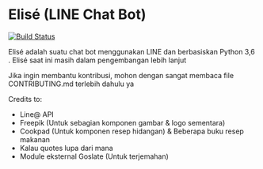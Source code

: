 # Elisé (LINE Chat Bot) #

[![Build Status](https://api.travis-ci.org/Diptags/Elise-LineChatBot.svg?branch=master)](https://travis-ci.org/Diptags/Elise-LineChatBot/)

Elisé adalah suatu chat bot menggunakan LINE dan berbasiskan Python 3,6 .
Elisé saat ini masih dalam pengembangan lebih lanjut

Jika ingin membantu kontribusi, mohon dengan sangat membaca file CONTRIBUTING.md terlebih dahulu ya

Credits to:
- Line@ API
- Freepik (Untuk sebagian komponen gambar & logo sementara)
- Cookpad (Untuk komponen resep hidangan) & Beberapa buku resep makanan
- Kalau quotes lupa dari mana
- Module eksternal Goslate (Untuk terjemahan)
